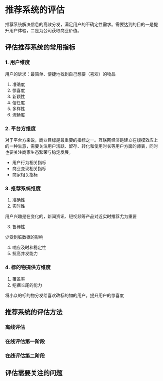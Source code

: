 # 推荐系统的评估

推荐系统解决信息的高效分发，满足用户的不确定性需求。需要达到的目的一是提升用户体验，二是为公司获取商业价值。

## 评估推荐系统的常用指标

### 1. 用户维度

 用户的诉求：最简单、便捷地找到自己想要（喜欢）的物品

1. 准确度
2. 惊喜度
3. 新颖性
4. 信任度
5. 多样性
6. 流畅度

### 2. 平台方维度

对于平台方来说，商业目标是最重要的指标之一。互联网经济是建立在规模效应上的一种生意，需要关注用户活跃、留存、转化和使用时长等用户方面的师表，同时也要关注商家生态繁荣与稳定发展。

- 用户行为相关指标
- 商业变现相关指标
- 商家相关指标

### 3. 推荐系统维度

1. 准确性
2. 实时性

用户兴趣是在变化的，新闻资讯、短视频等产品对近实时推荐尤为重要

3. 鲁棒性

少受到脏数据的影响

4. 响应及时和稳定性
5. 抗高并发能力

### 4. 标的物提供方维度

1. 覆盖率
2. 挖掘长尾的能力

将小众的标的物分发给喜欢改标的物的用户，提升用户的惊喜度

## 推荐系统的评估方法

### 离线评估



### 在线评估第一阶段



### 在线评估第二阶段





## 评估需要关注的问题










